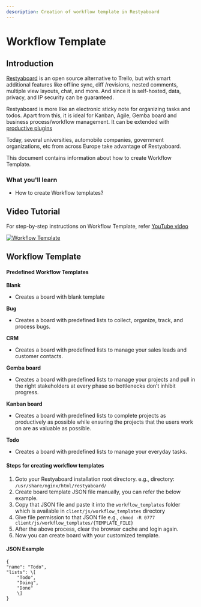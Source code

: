 ```yaml
---
description: Creation of workflow template in Restyaboard
---
```


# Workflow Template

## Introduction

[Restyaboard](https://restya.com/board) is an open source alternative to Trello, but with smart additional features like offline sync, diff /revisions, nested comments, multiple view layouts, chat, and more. And since it is self-hosted, data, privacy, and IP security can be guaranteed.

Restyaboard is more like an electronic sticky note for organizing tasks and todos. Apart from this, it is ideal for Kanban, Agile, Gemba board and business process/workflow management. It can be extended with [productive plugins](https://restya.com/board/apps "productive plugins")

Today, several universities, automobile companies, government organizations, etc from across Europe take advantage of Restyaboard.

This document contains information about how to create Workflow Template.

### What you'll learn

*   How to create Workflow templates?

## Video Tutorial

For step-by-step instructions on Workflow Template, refer [YouTube video](https://www.youtube.com/watch?v=_Y8r7auwzOY "Watch video on Workflow Template")

[![Workflow Template](workflow_template.png "Board Templat")](https://www.youtube.com/watch?v=_Y8r7auwzOY "Watch video on Workflow Template")

## Workflow Template

#### Predefined Workflow Templates

**Blank**

*   Creates a board with blank template

**Bug**

*   Creates a board with predefined lists to collect, organize, track, and process bugs.

**CRM**

*   Creates a board with predefined lists to manage your sales leads and customer contacts.

**Gemba board**

*   Creates a board with predefined lists to manage your projects and pull in the right stakeholders at every phase so bottlenecks don’t inhibit progress.

**Kanban board**

*   Creates a board with predefined lists to complete projects as productively as possible while ensuring the projects that the users work on are as valuable as possible.

**Todo**

*   Creates a board with predefined lists to manage your everyday tasks.

#### Steps for creating workflow templates

1.  Goto your Restyaboard installation root directory. e.g., directory: `/usr/share/nginx/html/restyaboard/`
2.  Create board template JSON file manually, you can refer the below example.
3.  Copy that JSON file and paste it into the `workflow_templates` folder which is available in `client/js/workflow_templates` directory
4.  Give file permission to that JSON file e.g., `chmod -R 0777 client/js/workflow_templates/{TEMPLATE_FILE}`
5.  After the above process, clear the browser cache and login again.
6.  Now you can create board with your customized template.

#### JSON Example

    {
    "name": "Todo", 
    "lists": \[
        "Todo",
        "Doing",
        "Done"
        \]
    }